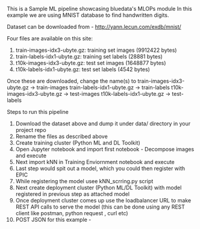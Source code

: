 This is a Sample ML pipeline showcasing bluedata's MLOPs module
In this example we are using MNIST database to find handwritten digits.

Dataset can be downloaded from - http://yann.lecun.com/exdb/mnist/

Four files are available on this site:

1. train-images-idx3-ubyte.gz:  training set images (9912422 bytes)
2. train-labels-idx1-ubyte.gz:  training set labels (28881 bytes)
3. t10k-images-idx3-ubyte.gz:   test set images (1648877 bytes)
4. t10k-labels-idx1-ubyte.gz:   test set labels (4542 bytes)


Once these are downloaded, change the name(s) to 
train-images-idx3-ubyte.gz -> train-images
train-labels-idx1-ubyte.gz -> train-labels
t10k-images-idx3-ubyte.gz  -> test-images
t10k-labels-idx1-ubyte.gz  -> test-labels



Steps to run this pipeline

1. Download the dataset above and dump it under data/ directory in your project repo
2. Rename the files as described above
3. Create training cluster (Python ML and DL Toolkit)
4. Open Jupyter notebook and import first notebook - Decompose images and execute
5. Next import kNN in Training Enviornment notebook and execute
6. Last step would spit out a model, which you could then register with EPIC
7. While registering the model usee kNN_scrring.py script
8. Next create deployment cluster (Python ML/DL Toolkit) with model registered in previous step as attached model
9. Once deployment cluster comes up use the loadbalancer URL to make REST API calls to serve the model (this can be done using any REST client like 
postman, python request , curl etc)
10. POST JSON for this example - 




